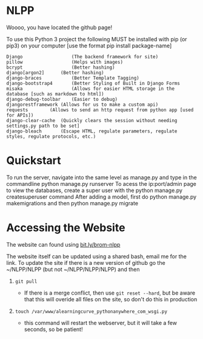 # NLPP
Woooo, you have located the github page!

To use this Python 3 project the following MUST be installed with pip (or pip3) on your computer 
[use the format pip install package-name]

  	Django                  (The backend framework for site)
  	pillow                  (Helps with images)
	bcrypt                  (Better hashing)
	django[argon2]		(Better hashing)
	django-braces           (Better Template Tagging)
	django-bootstrap4       (Better Styling of Built in Django Forms
 	misaka                  (Allows for easier HTML storage in the database [such as markdown to html])
	django-debug-toolbar    (Easier to debug)
	djangorestframework	(Allows for us to make a custom api)
	requests		(Allows to send an http request from python app [used for APIs])
	django-clear-cache	(Quickly clears the session without needing settings.py path to be set]
	django-bleach 		(Escape HTML, regulate parameters, regulate styles, regulate protocols, etc.) 
	
 # Quickstart
 To run the server, navigate into the same level as manage.py and type in the commandline python manage.py runserver
 To acess the ip:port/admin page to view the databases, create a super user with the python manage.py createsuperuser command
 After adding a model, first do python manage.py makemigrations and then python manage.py migrate
 
# Accessing the Website
The website can found using [bit.ly/brom-nlpp](https://bit.ly/brom-nlpp)

The website itself can be updated using a shared bash, email me for the link.
To update the site if there is a new version of github go the ~/NLPP/NLPP (but not ~/NLPP/NLPP/NLPP) and then
1. `git pull`
	* If there is a merge conflict, then use `git reset --hard`, but be aware that this will overide all files on the site, so don't do this in production

2. `touch /var/www/alearningcurve_pythonanywhere_com_wsgi.py`     
	* this command will restart the webserver, but it will take a few seconds, so be patient!
